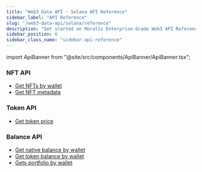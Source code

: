 ```yaml
---
title: "Web3 Data API - Solana API Reference"
sidebar_label: "API Reference"
slug: "/web3-data-api/solana/reference"
description: "Get started on Moralis Enterprise-Grade Web3 API Reference."
sidebar_position: 6
sidebar_class_name: "sidebar-api-reference"
---
```


import ApiBanner from "@site/src/components/ApiBanner/ApiBanner.tsx";

<ApiBanner />

### NFT API

- [Get NFTs by wallet](/web3-data-api/solana/reference/get-sol-nfts)
- [Get NFT metadata](/web3-data-api/solana/reference/get-sol-nft-metadata)

### Token API

- [Get token price](/web3-data-api/solana/reference/get-sol-token-price)

### Balance API

- [Get native balance by wallet](/web3-data-api/solana/reference/sol-balance)
- [Get token balance by wallet](/web3-data-api/solana/reference/get-spl)
- [Gets portfolio by wallet](/web3-data-api/solana/reference/get-sol-portfolio)
